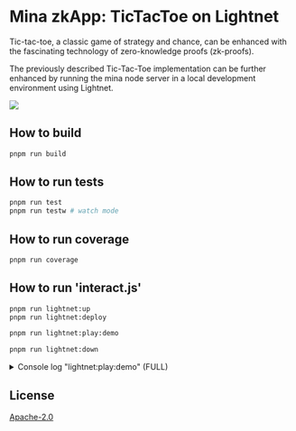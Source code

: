 # Mina zkApp: TicTacToe on Lightnet

Tic-tac-toe, a classic game of strategy and chance, can be enhanced with the fascinating technology of zero-knowledge proofs (zk-proofs).

The previously described Tic-Tac-Toe implementation can be further enhanced by running the mina node server in a local development environment using Lightnet.

<img src="https://github-production-user-asset-6210df.s3.amazonaws.com/3756229/289445176-174497e1-6c33-4065-a9c6-7dafc6a8d7ba.png?X-Amz-Algorithm=AWS4-HMAC-SHA256&X-Amz-Credential=AKIAIWNJYAX4CSVEH53A%2F20231211%2Fus-east-1%2Fs3%2Faws4_request&X-Amz-Date=20231211T064035Z&X-Amz-Expires=300&X-Amz-Signature=49ac50729cb8aeb87dfff1f9d137a095d3033aa4357229a3e6e2582ecd1db198&X-Amz-SignedHeaders=host&actor_id=0&key_id=0&repo_id=0" >


## How to build

```sh
pnpm run build
```

## How to run tests

```sh
pnpm run test
pnpm run testw # watch mode
```

## How to run coverage

```sh
pnpm run coverage
```

## How to run 'interact.js'

```sh
pnpm run lightnet:up
pnpm run lightnet:deploy

pnpm run lightnet:play:demo

pnpm run lightnet:down

```

<details>
  <summary>Console log "lightnet:play:demo" (FULL)</summary>
  
```bash

Load feePayerPrivateKey ...
Load zkAppPrivateKey ...
Compile the contract ...
Acquire player1PrivateKey ...
Acquire player2PrivateKey ...


====== START GAME ======


Build transaction and create proof...
Sending the transaction.
Success! Update transaction sent.
    Your smart contract state will be updated
    as soon as the transaction is included in a block.
    Txn hash: 5JuiGYqoufr2WDsAU5L4vKQg3Tmy44aLE6NBqt5f3ZVCGQ8VtrHu
    
Waiting for transaction inclusion in a block.
Success! Start Game -- TicTacToe transaction sent.
    Your smart contract state will be updated
    as soon as the transaction is included in a block:
    Transaction hash: 5JuiGYqoufr2WDsAU5L4vKQg3Tmy44aLE6NBqt5f3ZVCGQ8VtrHu
    
initial state of the zkApp 'B62qjnFHTRXgRNyAEgyH4dhaU93MshJUMtdRDrZgAqcyTfMgRkriH9Z' = true
state 0 : 0
state 1 : 0
state 2 : 0
state 3 : 17796799179564753912514343185169119342408834531546195409140777312281255731979
state 4 : 1
state 5 : 305789253364118576859831877176501964427402949492535362294086667710277665562
state 6 : 0
state 7 : 0

initial board
| _ | _ | _ | 
| _ | _ | _ | 
| _ | _ | _ | 
---

player1 'B62qirS2J5KLtE7io98R2zdLpziR3GCC4paqeC1pYEPia17fKmceeu3' = 1550000000000
player2 'B62qjMMMS4Q3Fqm45ZrakE6mQd7UiMZhP3NotH73PFpnSRVuam4MzFm' = 1550000000000


====== FIRST MOVE ======


Build transaction and create proof...
Sending the transaction.
Success! Update transaction sent.
    Your smart contract state will be updated
    as soon as the transaction is included in a block.
    Txn hash: 5JvPRC6EeJHrA6Ss8XNcaC3aX2CqisvHYuWYQzBqXvsEp6skqVUu
    
Waiting for transaction inclusion in a block.
Success! makeMove -- TicTacToe transaction sent.
    Your smart contract state will be updated
    as soon as the transaction is included in a block:
    Transaction hash: 5JvPRC6EeJHrA6Ss8XNcaC3aX2CqisvHYuWYQzBqXvsEp6skqVUu
    
| O | _ | _ | 
| _ | _ | _ | 
| _ | _ | _ | 
---



====== SECOND MOVE ======


Build transaction and create proof...
Sending the transaction.
Success! Update transaction sent.
    Your smart contract state will be updated
    as soon as the transaction is included in a block.
    Txn hash: 5Ju3Dkc12eMteH1ejm15jgiWLb2rk4w98DkrxtvXwrbRU9hvbRP1
    
Waiting for transaction inclusion in a block.
Success! makeMove -- TicTacToe transaction sent.
    Your smart contract state will be updated
    as soon as the transaction is included in a block:
    Transaction hash: 5Ju3Dkc12eMteH1ejm15jgiWLb2rk4w98DkrxtvXwrbRU9hvbRP1
    
| O | _ | _ | 
| X | _ | _ | 
| _ | _ | _ | 
---



====== THIRD MOVE ======


Build transaction and create proof...
Sending the transaction.
Success! Update transaction sent.
    Your smart contract state will be updated
    as soon as the transaction is included in a block.
    Txn hash: 5JuoYsGEVG7ipDAFdFy3KXQk5jcP7jvgLSCAaVCRKSEpK758mQnS
    
Waiting for transaction inclusion in a block.
Success! makeMove -- TicTacToe transaction sent.
    Your smart contract state will be updated
    as soon as the transaction is included in a block:
    Transaction hash: 5JuoYsGEVG7ipDAFdFy3KXQk5jcP7jvgLSCAaVCRKSEpK758mQnS
    
| O | _ | _ | 
| X | O | _ | 
| _ | _ | _ | 
---



====== FOURTH MOVE ======


Build transaction and create proof...
Sending the transaction.
Success! Update transaction sent.
    Your smart contract state will be updated
    as soon as the transaction is included in a block.
    Txn hash: 5JuWzY9XSmZPSC4YuaZs1WD43HcTByvjhPj3Bpd1BKkS33LzjZpc
    
Waiting for transaction inclusion in a block.
Success! makeMove -- TicTacToe transaction sent.
    Your smart contract state will be updated
    as soon as the transaction is included in a block:
    Transaction hash: 5JuWzY9XSmZPSC4YuaZs1WD43HcTByvjhPj3Bpd1BKkS33LzjZpc
    
| O | _ | _ | 
| X | O | _ | 
| _ | _ | _ | 
---



====== FIFTH MOVE ======


Build transaction and create proof...
Sending the transaction.
Success! Update transaction sent.
    Your smart contract state will be updated
    as soon as the transaction is included in a block.
    Txn hash: 5Jv8BgwvKBiYXxW8BqZtdA7HJYVBdpT9VDGmkDDrqwZxMvF7zkYT
    
Waiting for transaction inclusion in a block.
Success! makeMove -- TicTacToe transaction sent.
    Your smart contract state will be updated
    as soon as the transaction is included in a block:
    Transaction hash: 5Jv8BgwvKBiYXxW8BqZtdA7HJYVBdpT9VDGmkDDrqwZxMvF7zkYT
    
| O | _ | _ | 
| X | O | _ | 
| _ | X | O | 
---

did someone win? Player 1!
Release player1PayerAccount ...
Account with public key B62qirS2J5KLtE7io98R2zdLpziR3GCC4paqeC1pYEPia17fKmceeu3 is set to be released.
Release player2PayerAccount ...
Account with public key B62qjMMMS4Q3Fqm45ZrakE6mQd7UiMZhP3NotH73PFpnSRVuam4MzFm is set to be released.
```

</details>

## License

[Apache-2.0](LICENSE)
